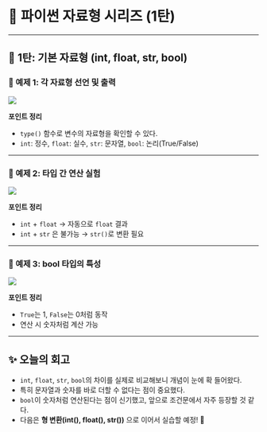 # 🐍 파이썬 자료형 시리즈 (1탄)

---

## 🔹 1탄: 기본 자료형 (int, float, str, bool)

### 🧩 예제 1: 각 자료형 선언 및 출력

![](./assets/python/intflostrbool1.png)


**포인트 정리**
- `type()` 함수로 변수의 자료형을 확인할 수 있다.
- `int`: 정수, `float`: 실수, `str`: 문자열, `bool`: 논리(True/False)

---

### 🧩 예제 2: 타입 간 연산 실험

![](./assets/python/intflostrbool2.png)


**포인트 정리**
- `int` + `float` → 자동으로 `float` 결과  
- `int` + `str` 은 불가능 → `str()`로 변환 필요  

---

### 🧩 예제 3: bool 타입의 특성

![](./assets/python/intflostrbool3.png)


**포인트 정리**
- `True`는 1, `False`는 0처럼 동작  
- 연산 시 숫자처럼 계산 가능  

---

## ✨ 오늘의 회고
- `int`, `float`, `str`, `bool`의 차이를 실제로 비교해보니 개념이 눈에 확 들어왔다.  
- 특히 문자열과 숫자를 바로 더할 수 없다는 점이 중요했다.  
- `bool`이 숫자처럼 연산된다는 점이 신기했고, 앞으로 조건문에서 자주 등장할 것 같다.  
- 다음은 **형 변환(int(), float(), str())** 으로 이어서 실습할 예정! 🚀

